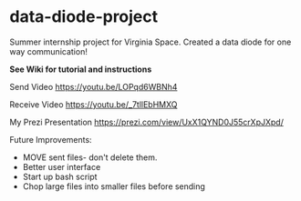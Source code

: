 # data-diode-project
Summer internship project for Virginia Space. Created a data diode for one way communication!

**See Wiki for tutorial and instructions**

Send Video
https://youtu.be/LOPqd6WBNh4 

Receive Video
https://youtu.be/_7tllEbHMXQ 

My Prezi Presentation
https://prezi.com/view/UxX1QYND0J55crXpJXpd/

Future Improvements:
* MOVE sent files- don't delete them. 
* Better user interface
* Start up bash script
* Chop large files into smaller files before sending

